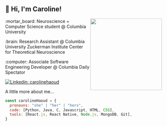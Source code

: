 <h2> 👋 Hi, I'm Caroline! </h2>
<img align='right' src="https://media1.giphy.com/media/YPQ62IX4xd60xJDaBu/giphy.gif?cid=790b7611e7562db4f680611a56e95f7806bf246fd10fb65d&rid=giphy.gif&ct=s" width="230">

<p>:mortar_board: Neuroscience + Computer Science student @ Columbia University</p>
<p>:brain: Research Assistant @ Columbia University Zuckerman Institute Center for Theoretical Neuroscience</p>
<!-- <p><em>Machine Learning Safety Scholar @ Center for AI Safety </em></p> -->
<p>:computer: Associate Software Engineering Developer @ Columbia Daily Spectator</p>
<!-- <p><em>Full Stack Developer Student @ Reskill Americans </em></p> -->

[![Linkedin: carolinehaoud](https://img.shields.io/badge/-carolinehaoud-blue?style=flat-square&logo=Linkedin&logoColor=white&link=https://www.linkedin.com/in/caroline-haoud/)](https://www.linkedin.com/in/caroline-haoud/)


A little more about me...  

```javascript
const carolineHaoud = {
  pronouns: "she" | "her" | "hers",
  code: [Python, Java, C, Javascript, HTML, CSS],
  tools: [React.js, React Native, Node.js, MongoDB, Git],
}
```

